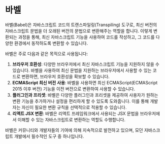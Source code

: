# 바벨

바벨(Babel)은 자바스크립트 코드의 트랜스파일링(Transpiling) 도구로, 최신 버전의 자바스크립트 문법을 더 오래된 버전의 문법으로 변환해주는 역할을 합니다. 이렇게 변환되는 과정을 통해, 최신 자바스크립트 기능을 사용하여 코드를 작성하고, 그 코드를 다양한 환경에서 동작하도록 변환할 수 있습니다.

바벨은 주로 다음과 같은 목적으로 사용됩니다:

1. **브라우저 호환성**: 다양한 브라우저에서 최신 자바스크립트 기능을 지원하지 않을 수 있습니다. 바벨을 사용하여 최신 문법을 지원하는 브라우저에서 사용할 수 있는 코드로 변환하면, 브라우저 호환성을 확보할 수 있습니다.
2. **ECMAScript 최신 버전 사용**: 바벨을 사용하면 최신 ECMAScript(ECMAScript 2015 이후 버전) 기능을 이전 버전으로 변환하여 사용할 수 있습니다.
3. **플러그인과 프리셋**: 바벨은 다양한 플러그인과 프리셋을 제공하여 사용자가 원하는 변환 기능을 추가하거나 설정을 편리하게 할 수 있도록 도와줍니다. 이를 통해 개발자는 자신이 필요한 변환 규칙을 선택적으로 적용할 수 있습니다.
4. **리액트 JSX 변환**: 바벨은 리액트 프레임워크에서 사용되는 JSX 문법을 브라우저에서 이해할 수 있는 자바스크립트로 변환하는 역할도 수행합니다.

바벨은 커뮤니티와 개발자들의 기여에 의해 지속적으로 발전하고 있으며, 모던 자바스크립트 개발에서 필수적인 도구 중 하나입니다.